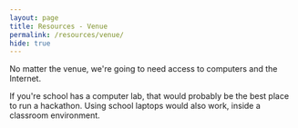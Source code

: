 ```yaml
---
layout: page
title: Resources - Venue
permalink: /resources/venue/
hide: true
---
```


No matter the venue, we're going to need access to computers and the Internet.

If you're school has a computer lab, that would probably be the best place to run a hackathon. Using school laptops would also work, inside a classroom environment.